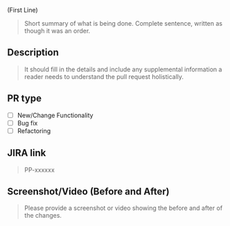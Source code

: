 (First Line)
> Short summary of what is being done.
> Complete sentence, written as though it was an order.

## Description
> It should fill in the details and include any supplemental information a reader needs to understand the pull request holistically.

## PR type
  - [ ] New/Change Functionality
  - [ ] Bug fix
  - [ ] Refactoring

## JIRA link
> PP-xxxxxx

## Screenshot/Video (Before and After)
> Please provide a screenshot or video showing the before and after of the changes.

